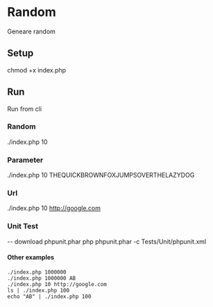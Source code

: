 # Random

Geneare random

## Setup
chmod +x index.php

## Run
Run from cli

### Random
./index.php 10

### Parameter
./index.php 10 THEQUICKBROWNFOXJUMPSOVERTHELAZYDOG

### Url
./index.php 10 http://google.com


### Unit Test
-- download phpunit.phar
php phpunit.phar -c Tests/Unit/phpunit.xml

#### Other examples

    ./index.php 1000000
    ./index.php 1000000 AB
    ./index.php 10 http://google.com
    ls | ./index.php 100
    echo "AB" | ./index.php 100
